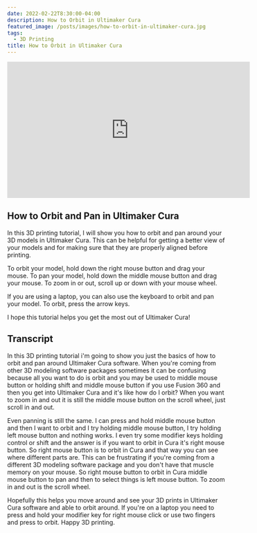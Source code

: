 ```yaml
---
date: 2022-02-22T8:30:00-04:00
description: How to Orbit in Ultimaker Cura
featured_image: /posts/images/how-to-orbit-in-ultimaker-cura.jpg
tags:
  - 3D Printing
title: How to Orbit in Ultimaker Cura
---
```


<div class="iframe-16-9-container">
<iframe class="youTubeIframe" width="560" height="315" src="https://www.youtube.com/embed/LCW-KWKs2Gs?rel=0" title="YouTube video player" frameborder="0" allow="accelerometer; autoplay; clipboard-write; encrypted-media; gyroscope; picture-in-picture; web-share" allowfullscreen></iframe>
</div>

## How to Orbit and Pan in Ultimaker Cura

In this 3D printing tutorial, I will show you how to orbit and pan around your 3D models in Ultimaker Cura. This can be helpful for getting a better view of your models and for making sure that they are properly aligned before printing.

To orbit your model, hold down the right mouse button and drag your mouse. To pan your model, hold down the middle mouse button and drag your mouse. To zoom in or out, scroll up or down with your mouse wheel.

If you are using a laptop, you can also use the keyboard to orbit and pan your model. To orbit, press the arrow keys.

I hope this tutorial helps you get the most out of Ultimaker Cura!

## Transcript

In this 3D printing tutorial i'm going to show you just the basics of how to orbit and pan around Ultimaker Cura software. When you're coming from other 3D modeling software packages sometimes it can be confusing because all you want to do is orbit and you may be used to middle mouse button or holding shift and middle mouse button if you use Fusion 360 and then you get into Ultimaker Cura and it's like how do I orbit? When you want to zoom in and out it is still the middle mouse button on the scroll wheel, just scroll in and out.

Even panning is still the same. I can press and hold middle mouse button and then I want to orbit and I try holding middle mouse button, I try holding left mouse button and nothing works. I even try some modifier keys holding control or shift and the answer is if you want to orbit in Cura it's right mouse button. So right mouse button is to orbit in Cura and that way you can see where different parts are. This can be frustrating if you're coming from a different 3D modeling software package and you don't have that muscle memory on your mouse. So right mouse button to orbit in Cura middle mouse button to pan and then to select things is left mouse button. To zoom in and out is the scroll wheel.

Hopefully this helps you move around and see your 3D prints in Ultimaker Cura software and able to orbit around. If you're on a laptop you need to press and hold your modifier key for right mouse click or use two fingers and press to orbit. Happy 3D printing.
